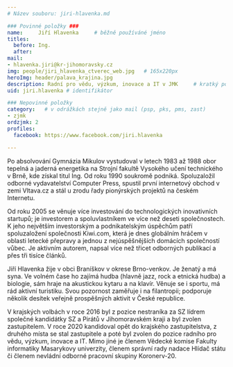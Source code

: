 ```yaml
---
# Název souboru: jiri-hlavenka.md

### Povinné položky ###
name:     Jiří Hlavenka  	# běžně používáné jméno
titles:
  before: Ing. 
  after:
mail:
- hlavenka.jiri@kr-jihomoravsky.cz
img: people/jiri_hlavenka_ctverec_web.jpg   # 165x220px
heroImg: header/palava_krajina.jpg
description: Radní pro vědu, výzkum, inovace a IT v JMK 	# kratký popis, max 160 znaků
uid: jiri.hlavenka # identifikátor 

### Nepovinné položky
category: 	# v odrážkách stejně jako mail (psp, pks, pms, zast)
- zjmk
ordzjmk: 2
profiles:
  facebook: https://www.facebook.com/jiri.hlavenka

---
```


Po absolvování Gymnázia Mikulov vystudoval v letech 1983 až 1988 obor tepelná a jaderná energetika na Strojní fakultě Vysokého učení technického v Brně, kde získal titul Ing. Od roku 1990 soukromě podniká. Spoluzaložil odborné vydavatelství Computer Press, spustil první internetový obchod v zemi Vltava.cz a stál u zrodu řady pionýrských projektů na českém Internetu. 

Od roku 2005 se věnuje více investování do technologických inovativních startupů; je investorem a spoluvlastníkem ve více než deseti společnostech. K jeho největším investorským a podnikatelským úspěchům patří spoluzaložení společnosti Kiwi.com, která je dnes globálním hráčem v oblasti letecké přepravy a jednou z nejúspěšnějších domácích společností vůbec. Je aktivním autorem, napsal více než třicet odborných publikací a přes tři tisíce článků.

Jiří Hlavenka žije v obci Braníškov v okrese Brno-venkov. Je ženatý a má syna. Ve volném čase ho zajímá hudba (hlavně jazz, rock a etnická hudba) a biologie, sám hraje na akustickou kytaru a na klavír. Věnuje se i sportu, má rád aktivní turistiku. Svou pozornost zaměřuje i na filantropii; podporuje několik desítek veřejně prospěšných aktivit v České republice.

V krajských volbách v roce 2016 byl z pozice nestraníka za SZ lídrem společné kandidátky SZ a Pirátů v Jihomoravském kraji a byl zvolen zastupitelem. V roce 2020 kandidoval opět do krajského zastupitelstva, z druhého místa se stal zastupitele a poté byl zvolen do pozice radního pro vědu, výzkum, inovace a IT. Mimo jiné je členem Vědecké komise Fakulty informatiky Masarykovy univerzity, členem správní rady nadace Hlídač státu či členem nevládní odborné pracovní skupiny Koronerv-20.
